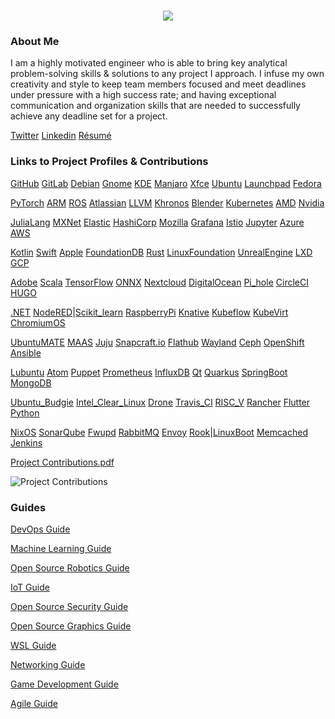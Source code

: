 <h1 align="center">
 <img src="https://user-images.githubusercontent.com/45159366/81243342-6c350f00-8fc4-11ea-9037-9cbe0f7bf3ff.png">
</h1>

### About Me
I am a highly motivated engineer who is able to bring key analytical problem-solving skills & solutions to any project I approach. I infuse my own creativity and style to keep team members focused and meet deadlines under pressure with a high success rate; and having exceptional communication and organization skills that are needed to successfully achieve any deadline set for a project. 

[Twitter](https://twitter.com/Miker256) [Linkedin](https://www.linkedin.com/in/michael-royal-b923b4134/)  [Résumé](https://github.com/mikeroyal/mikeroyal.github.io/files/4640778/Michael_R_Resume.pdf)

### Links to Project Profiles & Contributions

[GitHub](https://github.com/mikeroyal) [GitLab](https://gitlab.com/maos20008) [Debian](https://salsa.debian.org/mikeroyal-guest) [Gnome](https://gitlab.gnome.org/maos20008) [KDE](https://invent.kde.org/mikeroyal) [Manjaro](https://gitlab.manjaro.org/mikeroyal?nav_source=navbar) [Xfce](https://gitlab.xfce.org/mikeroyal) [Ubuntu](https://discourse.ubuntu.com/u/khaotic/summary) [Launchpad](https://launchpad.net/~maos20008) [Fedora](https://discussion.fedoraproject.org/u/miker256/summary)

[PyTorch](https://discuss.pytorch.org/u/miker256/summary) [ARM](https://community.arm.com/members/miker256) [ROS](https://discourse.ros.org/u/miker256/summary) [Atlassian](https://community.developer.atlassian.com/u/mikeroyal/summary) [LLVM](https://llvm.discourse.group/u/miker256/summary) [Khronos](https://community.khronos.org/u/miker256/summary) [Blender](https://devtalk.blender.org/u/miker256/summary) [Kubernetes](https://discuss.kubernetes.io/u/miker256/summary) [AMD](https://community.amd.com/people/miker256) [Nvidia](https://forums.developer.nvidia.com/u/mikeroyal/summary)

[JuliaLang](https://discourse.julialang.org/u/miker256) [MXNet](https://discuss.mxnet.io/u/miker256/summary) [Elastic](https://discuss.elastic.co/u/miker256/summary) [HashiCorp](https://discuss.hashicorp.com/u/mikeroyal/summary) [Mozilla](https://discourse.mozilla.org/u/miker256/summary) [Grafana](https://community.grafana.com/u/mikeroyal/summary) [Istio](https://discuss.istio.io/u/mikeroyal/summary) [Jupyter](https://discourse.jupyter.org/u/miker256/summary) [Azure](https://techcommunity.microsoft.com/t5/user/viewprofilepage/user-id/463780) [AWS](https://forums.aws.amazon.com/category.jspa?categoryID=3)

[Kotlin](https://discuss.kotlinlang.org/u/miker256/summary) [Swift](https://forums.swift.org/u/miker256/summary) [Apple](https://forums.developer.apple.com/people/mikeroyal) [FoundationDB](https://forums.foundationdb.org/u/miker256/summary) [Rust](https://users.rust-lang.org/u/miker256/summary) [LinuxFoundation](https://forum.linuxfoundation.org/profile/mikeroyal) [UnrealEngine](https://forums.unrealengine.com/member/3563050-khaotic_256) [LXD](https://discuss.linuxcontainers.org/u/miker256/summary) [GCP](https://groups.google.com/forum/#!forum/google-cloud-dev)

[Adobe](https://community.adobe.com/t5/user/viewprofilepage/user-id/17269185) [Scala](https://contributors.scala-lang.org/u/mikeroyal/summary) [TensorFlow](https://groups.google.com/a/tensorflow.org/forum/#!forum/developers) [ONNX](https://gitter.im/onnx/Lobby#) [Nextcloud](https://help.nextcloud.com/u/miker256/summary) [DigitalOcean](https://www.digitalocean.com/community/users/miker256) [Pi_hole](https://discourse.pi-hole.net/u/miker256/summary) [CircleCI](https://discuss.circleci.com/u/miker256/summary) [HUGO](https://discourse.gohugo.io/u/miker256/summary)

[.NET](https://forums.dotnetfoundation.org/u/miker256/summary) [NodeRED](https://discourse.nodered.org/u/miker256)|[Scikit_learn](https://gitter.im/scikit-learn/scikit-learn) [RaspberryPi](https://www.raspberrypi.org/forums/memberlist.php?mode=viewprofile&u=miker256) [Knative](https://groups.google.com/forum/#!forum/knative-dev) [Kubeflow](https://groups.google.com/forum/#!forum/kubeflow-discuss) [KubeVirt](https://groups.google.com/forum/#!forum/kubevirt-dev) [ChromiumOS](https://groups.google.com/a/chromium.org/forum/#!forum/chromium-os-discuss)

[UbuntuMATE](https://ubuntu-mate.community/u/mikeroyal/summary) [MAAS](https://discourse.maas.io/u/miker256/summary) [Juju](https://discourse.jujucharms.com/u/miker256) [Snapcraft.io](https://forum.snapcraft.io/u/miker256/summary) [Flathub](https://discourse.flathub.org/u/miker256/summary) [Wayland](https://gitlab.freedesktop.org/mikeroyal) [Ceph](https://lists.ceph.io/hyperkitty/list/dev@ceph.io/) [OpenShift](https://groups.google.com/forum/#!forum/openshift) [Ansible](https://groups.google.com/forum/#!forum/ansible-devel)

[Lubuntu](https://phab.lubuntu.me/p/miker256/) [Atom](https://discuss.atom.io/u/miker256/summary) [Puppet](https://groups.google.com/forum/#!forum/puppet-dev) [Prometheus](https://groups.google.com/forum/#!forum/prometheus-developers) [InfluxDB](https://community.influxdata.com/u/miker256/summary) [Qt](https://forum.qt.io/user/miker256) [Quarkus](https://groups.google.com/forum/#!forum/quarkus-dev) [SpringBoot](https://gitter.im/spring-projects/spring-boot) [MongoDB](https://developer.mongodb.com/community/forums/u/mikeroyal)

[Ubuntu_Budgie](https://discourse.ubuntubudgie.org/u/miker256) [Intel_Clear_Linux](https://community.clearlinux.org/u/miker256/summary) [Drone](https://discourse.drone.io/u/miker256/summary) [Travis_CI](https://travis-ci.community/u/miker256/summary) [RISC_V](https://groups.google.com/a/groups.riscv.org/forum/#!forum/hw-dev) [Rancher](https://forums.rancher.com/u/miker256/summary) [Flutter](https://groups.google.com/forum/#!forum/flutter-dev) [Python](https://discuss.python.org/u/miker256/summary)

[NixOS](https://discourse.nixos.org/u/miker256/summary) [SonarQube](https://community.sonarsource.com/u/miker256/summary) [Fwupd](https://groups.google.com/forum/#!forum/fwupd) [RabbitMQ](https://groups.google.com/forum/#!forum/rabbitmq-users) [Envoy](https://groups.google.com/forum/#!forum/envoy-dev) [Rook](https://groups.google.com/forum/#!forum/rook-dev)|[LinuxBoot](https://groups.google.com/forum/#!forum/linuxboot) [Memcached](https://groups.google.com/forum/#!forum/memcached) [Jenkins](https://groups.google.com/forum/#!forum/jenkins-platform-sig)

[Project Contributions.pdf](https://github.com/mikeroyal/mikeroyal.github.io/files/4663758/Project.Contributions.pdf)

![Project Contributions](https://user-images.githubusercontent.com/45159366/83294200-c8451a80-a1a1-11ea-9f8d-6931d685dee2.png)

### Guides

[DevOps Guide](https://salsa.debian.org/mikeroyal-guest/devops) 

[Machine Learning Guide](https://gitlab.com/maos20008/intro-to-machine-learning) 

[Open Source Robotics Guide](https://invent.kde.org/mikeroyal/robotics)

[IoT Guide](https://github.com/mikeroyal/IoT-Guide) 

[Open Source Security Guide](https://salsa.debian.org/mikeroyal-guest/open-source-security-guide) 

[Open Source Graphics Guide](https://gitlab.com/maos20008/open-source-3d-modeling-guide)

[WSL Guide](https://github.com/mikeroyal/WSL-Guide) 

[Networking Guide](https://github.com/mikeroyal/Networking-Guide) 

[Game Development Guide](https://github.com/mikeroyal/Game-Development-Guide) 

[Agile Guide](https://github.com/mikeroyal/Agile-Guide)
